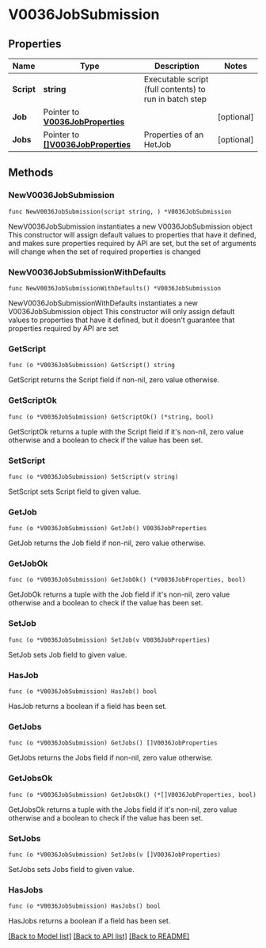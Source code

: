 # V0036JobSubmission

## Properties

Name | Type | Description | Notes
------------ | ------------- | ------------- | -------------
**Script** | **string** | Executable script (full contents) to run in batch step | 
**Job** | Pointer to [**V0036JobProperties**](V0036JobProperties.md) |  | [optional] 
**Jobs** | Pointer to [**[]V0036JobProperties**](V0036JobProperties.md) | Properties of an HetJob | [optional] 

## Methods

### NewV0036JobSubmission

`func NewV0036JobSubmission(script string, ) *V0036JobSubmission`

NewV0036JobSubmission instantiates a new V0036JobSubmission object
This constructor will assign default values to properties that have it defined,
and makes sure properties required by API are set, but the set of arguments
will change when the set of required properties is changed

### NewV0036JobSubmissionWithDefaults

`func NewV0036JobSubmissionWithDefaults() *V0036JobSubmission`

NewV0036JobSubmissionWithDefaults instantiates a new V0036JobSubmission object
This constructor will only assign default values to properties that have it defined,
but it doesn't guarantee that properties required by API are set

### GetScript

`func (o *V0036JobSubmission) GetScript() string`

GetScript returns the Script field if non-nil, zero value otherwise.

### GetScriptOk

`func (o *V0036JobSubmission) GetScriptOk() (*string, bool)`

GetScriptOk returns a tuple with the Script field if it's non-nil, zero value otherwise
and a boolean to check if the value has been set.

### SetScript

`func (o *V0036JobSubmission) SetScript(v string)`

SetScript sets Script field to given value.


### GetJob

`func (o *V0036JobSubmission) GetJob() V0036JobProperties`

GetJob returns the Job field if non-nil, zero value otherwise.

### GetJobOk

`func (o *V0036JobSubmission) GetJobOk() (*V0036JobProperties, bool)`

GetJobOk returns a tuple with the Job field if it's non-nil, zero value otherwise
and a boolean to check if the value has been set.

### SetJob

`func (o *V0036JobSubmission) SetJob(v V0036JobProperties)`

SetJob sets Job field to given value.

### HasJob

`func (o *V0036JobSubmission) HasJob() bool`

HasJob returns a boolean if a field has been set.

### GetJobs

`func (o *V0036JobSubmission) GetJobs() []V0036JobProperties`

GetJobs returns the Jobs field if non-nil, zero value otherwise.

### GetJobsOk

`func (o *V0036JobSubmission) GetJobsOk() (*[]V0036JobProperties, bool)`

GetJobsOk returns a tuple with the Jobs field if it's non-nil, zero value otherwise
and a boolean to check if the value has been set.

### SetJobs

`func (o *V0036JobSubmission) SetJobs(v []V0036JobProperties)`

SetJobs sets Jobs field to given value.

### HasJobs

`func (o *V0036JobSubmission) HasJobs() bool`

HasJobs returns a boolean if a field has been set.


[[Back to Model list]](../README.md#documentation-for-models) [[Back to API list]](../README.md#documentation-for-api-endpoints) [[Back to README]](../README.md)


